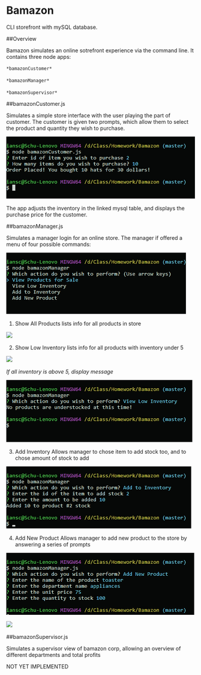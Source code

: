 # Bamazon

CLI storefront with mySQL database.

##Overview

Bamazon simulates an online sotrefront experience via the command line. 
It contains three node apps: 

    *bamazonCustomer*
    
    *bamazonManager*
    
    *bamazonSupervisor*

##bamazonCustomer.js

Simulates a simple store interface with the user playing the part of customer. 
The customer is given two prompts, which allow them to select the product and quantity they wish to purchase.

![](images/bamazonCustomer.png)

The app adjusts the inventory in the linked mysql table, and displays the purchase price for the customer.

##bamazonManager.js

Simulates a manager login for an online store. 
The manager if offered a menu of four possible commands:

![](images/Manager_Commands.png)

1. Show All Products
lists info for all products in store

![](images/Manger_All_Products.png)

2. Show Low Inventory
lists info for all products with inventory under 5

![](images/Manger_Show_Inventory_True.png)

*If all inventory is above 5, display message*

![](images/Manager_Show_Inventory_False.png)

3. Add Inventory
Allows manager to chose item to add stock too, and to chose amount of stock to add

![](images/Manager_Add_Inventory.png)

4. Add New Product
Allows manager to add new product to the store by answering a series of prompts

![](images/Manager_Add_New_Products.png)

![](images/Manager_Add_New_Products_Done.png)

##bamazonSupervisor.js

Simulates a supervisor view of bamazon corp, allowing an overview of different departments and total profits

NOT YET IMPLEMENTED

